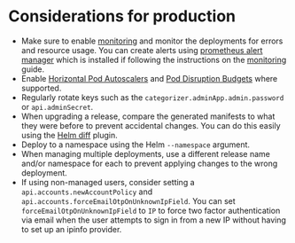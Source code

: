 # Considerations for production
- Make sure to enable [monitoring](./monitoring.md) and monitor the deployments for errors and resource usage. You can create alerts using [prometheus alert manager](https://prometheus.io/docs/alerting/latest/overview/) which is installed if following the instructions on the [monitoring](./monitoring.md) guide.
- Enable [Horizontal Pod Autoscalers](https://kubernetes.io/docs/tasks/run-application/horizontal-pod-autoscale/) and [Pod Disruption Budgets](https://kubernetes.io/docs/concepts/workloads/pods/disruptions/#pod-disruption-budgets) where supported.
- Regularly rotate keys such as the `categorizer.adminApp.admin.password` or `api.adminSecret`.
- When upgrading a release, compare the generated manifests to what they were before to prevent accidental changes. You can do this easily using the [Helm diff](https://github.com/databus23/helm-diff) plugin.
- Deploy to a namespace using the Helm `--namespace` argument.
- When managing multiple deployments, use a different release name and/or namespace for each to prevent applying changes to the wrong deployment.
- If using non-managed users, consider setting a `api.accounts.newAccountPolicy` and `api.accounts.forceEmailOtpOnUnknownIpField`. You can set `forceEmailOtpOnUnknownIpField` to `IP` to force two factor authentication via email when the user attempts to sign in from a new IP without having to set up an ipinfo provider.